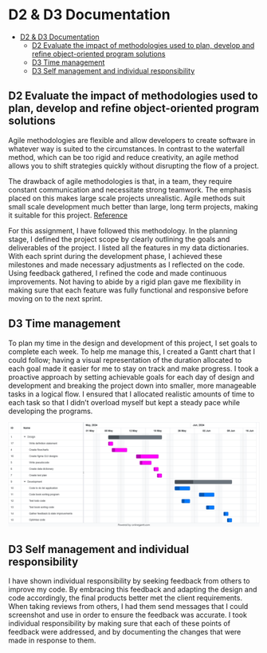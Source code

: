 # D2 & D3 Documentation

- [D2 \& D3 Documentation](#d2--d3-documentation)
  - [D2 Evaluate the impact of methodologies used to plan, develop and refine object-oriented program solutions](#d2-evaluate-the-impact-of-methodologies-used-to-plan-develop-and-refine-object-oriented-program-solutions)
  - [D3 Time management](#d3-time-management)
  - [D3 Self management and individual responsibility](#d3-self-management-and-individual-responsibility)

## D2 Evaluate the impact of methodologies used to plan, develop and refine object-oriented program solutions

Agile methodologies are flexible and allow developers to create software in whatever way is suited to the circumstances. In contrast to the waterfall method, which can be too rigid and reduce creativity, an agile method allows you to shift strategies quickly without disrupting the flow of a project.

The drawback of agile methodologies is that, in a team, they require constant communication and necessitate strong teamwork. The emphasis placed on this makes large scale projects unrealistic. Agile methods suit small scale development much better than large, long term projects, making it suitable for this project. [Reference](https://www.bbc.co.uk/bitesize/guides/zp3kd2p/revision/4)

For this assignment, I have followed this methodology. In the planning stage, I defined the project scope by clearly outlining the goals and deliverables of the project. I listed all the features in my data dictionaries. With each sprint during the development phase, I achieved these milestones and made necessary adjustments as I reflected on the code. Using feedback gathered, I refined the code and made continuous improvements. Not having to abide by a rigid plan gave me flexibility in making sure that each feature was fully functional and responsive before moving on to the next sprint.

## D3 Time management

To plan my time in the design and development of this project, I set goals to complete each week. To help me manage this, I created a Gantt chart that I could follow; having a visual representation of the duration allocated to each goal made it easier for me to stay on track and make progress. I took a proactive approach by setting achievable goals for each day of design and development and breaking the project down into smaller, more manageable tasks in a logical flow. I ensured that I allocated realistic amounts of time to each task so that I didn’t overload myself but kept a steady pace while developing the programs.

![Image](Images/Online%20Gantt%2020240613.png)

## D3 Self management and individual responsibility

I have shown individual responsibility by seeking feedback from others to improve my code. By embracing this feedback and adapting the design and code accordingly, the final products better met the client requirements.
When taking reviews from others, I had them send messages that I could screenshot and use in order to ensure the feedback was accurate. I took individual responsibility by making sure that each of these points of feedback were addressed, and by documenting the changes that were made in response to them.
